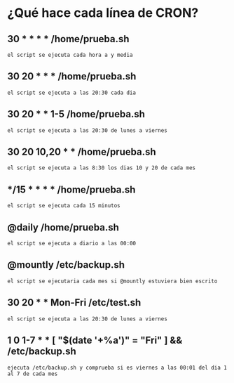 # ¿Qué hace cada línea de CRON?
## 30 * * * * /home/prueba.sh
```
el script se ejecuta cada hora a y media
```

## 30 20 * * * /home/prueba.sh
```
el script se ejecuta a las 20:30 cada dia
```

## 30 20 * * 1-5 /home/prueba.sh
```
el script se ejecuta a las 20:30 de lunes a viernes
```

## 30 20 10,20 * * /home/prueba.sh
```
el script se ejecuta a las 8:30 los dias 10 y 20 de cada mes
```

## */15 * * * * /home/prueba.sh
```
el script se ejecuta cada 15 minutos
```

## @daily /home/prueba.sh
```
el script se ejecuta a diario a las 00:00
```

## @mountly /etc/backup.sh
```
el script se ejecutaria cada mes si @mountly estuviera bien escrito
```

## 30 20 * * Mon-Fri /etc/test.sh
```
el script se ejecuta a las 20:30 de lunes a viernes
```

## 1 0 1-7 * * [ "$(date '+%a')" = "Fri" ] && /etc/backup.sh
```
ejecuta /etc/backup.sh y comprueba si es viernes a las 00:01 del dia 1 al 7 de cada mes
```